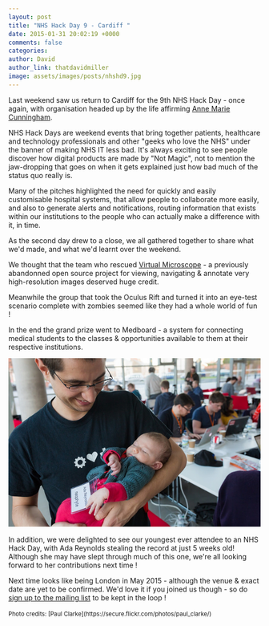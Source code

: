 ```yaml
---
layout: post
title: "NHS Hack Day 9 - Cardiff "
date: 2015-01-31 20:02:19 +0000
comments: false
categories: 
author: David
author_link: thatdavidmiller
image: assets/images/posts/nhshd9.jpg
---
```

Last weekend saw us return to Cardiff for the 9th NHS Hack Day - once again, with organisation 
headed up by the life affirming [Anne Marie Cunningham](https://twitter.com/amcunningham). 

NHS Hack Days are weekend events that bring together patients, healthcare and technology professionals and other 
"geeks who love the NHS" under the banner of making NHS IT less bad. It's always exciting to see people discover
how digital products are made by "Not Magic", not to mention the jaw-dropping that goes on when it gets explained
just how bad much of the status quo really is.

Many of the pitches highlighted the need for quickly and easily customisable hospital systems, that allow
people to collaborate more easily, and also to generate alerts and notifications, routing information that exists
within our institutions to the people who can actually make a difference with it, in time.

As the second day drew to a close, we all gathered together to share what we'd made, and what we'd learnt over 
the weekend.

We thought that the team who rescued [Virtual Microscope](http://virtualmicroscope.readthedocs.org/en/hackday/) - 
a previously abandonned open source project for viewing, navigating & annotate very high-resolution images deserved
huge credit.

Meanwhile the group that took the Oculus Rift and turned it into an eye-test scenario complete with zombies seemed 
like they had a whole world of fun !

In the end the grand prize went to Medboard - a system for connecting medical students to the classes & opportunities
available to them at their respective institutions.

<div class="post-thumb">
  <img class="img-responsive" src="/assets/images/posts/nhshd9.baby.jpg" alt="" />
</div><!--//post-thumb-->

In addition, we were delighted to see our youngest ever attendee to an NHS Hack Day, with Ada Reynolds stealing the record at just 
5 weeks old! Although she may have slept through much of this one, we're all looking forward to her contributions next time !

Next time looks like being London in May 2015 - although the venue & exact date are yet to be confirmed. We'd love it
if you joined us though - so do [sign up to the mailing list](http://nhshackday.com) to be kept in the loop !

<small>
Photo credits: [Paul Clarke](https://secure.flickr.com/photos/paul_clarke/)
</small>
